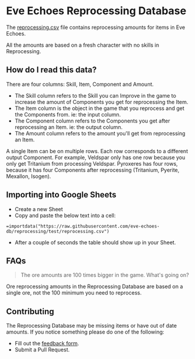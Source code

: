 # Eve Echoes Reprocessing Database

The [reprocessing.csv](https://github.com/eve-echoes-db/reprocessing/blob/main/reprocessing.csv) file contains reprocessing amounts for items in Eve Echoes.

All the amounts are based on a fresh character with no skills in Reprocessing.

## How do I read this data?

There are four columns: Skill, Item, Component and Amount.

-   The Skill column refers to the Skill you can Improve in the game to increase the amount of Components you get for reprocessing the Item.
-   The Item column is the object in the game that you reprocess and get the Components from. ie: the input column.
-   The Component column refers to the Components you get after reprocessing an Item. ie: the output column.
-   The Amount column refers to the amount you'll get from reprocessing an Item.

A single Item can be on multiple rows. Each row corresponds to a different output Component. For example, Veldspar only has one row because you only get Tritanium from processing Veldspar. Pyroxeres has four rows, because it has four Components after reprocessing (Tritanium, Pyerite, Mexallon, Isogen).

## Importing into Google Sheets

-   Create a new Sheet
-   Copy and paste the below text into a cell:

```
=importdata("https://raw.githubusercontent.com/eve-echoes-db/reprocessing/test/reprocessing.csv")
```

-   After a couple of seconds the table should show up in your Sheet.

## FAQs

> The ore amounts are 100 times bigger in the game. What's going on?

Ore reprocessing amounts in the Reprocessing Database are based on a single ore, not the 100 minimum you need to reprocess.

## Contributing

The Reprocessing Database may be missing items or have out of date amounts. If you notice something please do one of the following:

-   Fill out the [feedback form](https://docs.google.com/forms/d/e/1FAIpQLScrNLp-kQfasp6gOz9FSD-CvBn-FMdMl2RJpGockumAJodYpQ/viewform).
-   Submit a Pull Request.
